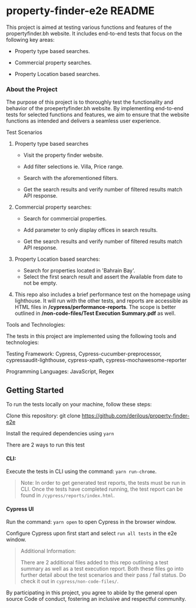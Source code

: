 # property-finder-e2e README

This project is aimed at testing various functions and features of the propertyfinder.bh website. It includes end-to-end tests that focus on the following key areas:

- Property type based searches.

- Commercial property searches.

- Property Location based searches.

### About the Project

The purpose of this project is to thoroughly test the functionality and behavior of the proepertyfinder.bh website. By implementing end-to-end tests for selected functions and features, we aim to ensure that the website functions as intended and delivers a seamless user experience.

Test Scenarios

1. Property type based searches

   - Visit the property finder website.

   - Add filter selections ie. Villa, Price range.

   - Search with the aforementioned filters.

   - Get the search results and verify number of filtered results match API response.

2. Commercial property searches:

   - Search for commercial properties.

   - Add parameter to only display offices in search results.

   - Get the search results and verify number of filtered results match API response.

3. Property Location based searches:

   - Search for properties located in 'Bahrain Bay'.
   - Select the first search result and assert the Available from date to not be empty.

4. This repo also includes a brief performance test on the homepage using lighthouse. It will run with the other tests, and reports are accessible as HTML files in **/cypress/performance-reports**. The scope is better outlined in **/non-code-files/Test Execution Summary.pdf** as well.

Tools and Technologies:

The tests in this project are implemented using the following tools and technologies:

Testing Framework: Cypress, Cypress-cucumber-preprocessor, cypressaudit-lighthouse, cypress-xpath, cypress-mochawesome-reporter

Programming Languages: JavaScript, Regex

## Getting Started

To run the tests locally on your machine, follow these steps:

Clone this repository: git clone https://github.com/derilous/property-finder-e2e

Install the required dependencies using `yarn`

There are 2 ways to run this test

#### CLI:

Execute the tests in CLI using the command: `yarn run-chrome`.

> Note: In order to get generated test reports, the tests must be run in CLI. Once the tests have completed running, the test report can be found in `/cypress/reports/index.html`.

#### Cypress UI

Run the command: `yarn open` to open Cypress in the browser window.

Configure Cypress upon first start and select `run all tests` in the e2e window.

> Additional Information:
>
> There are 2 additional files added to this repo outlining a test summary as well as a test execution report. Both these files go into further detail about the test scenarios and their pass / fail status. Do check it out in `cypress/non-code-files/`.

By participating in this project, you agree to abide by the general open source Code of conduct, fostering an inclusive and respectful community.
